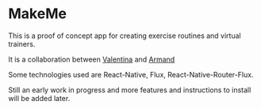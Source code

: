# MakeMe

This is a proof of concept app for creating exercise routines and virtual trainers.

It is a collaboration between [Valentina](https://github.com/VisValentina) and [Armand](https://github.com/apaquino)

Some technologies used are React-Native, Flux, React-Native-Router-Flux.

Still an early work in progress and more features and instructions to install will be added later.
